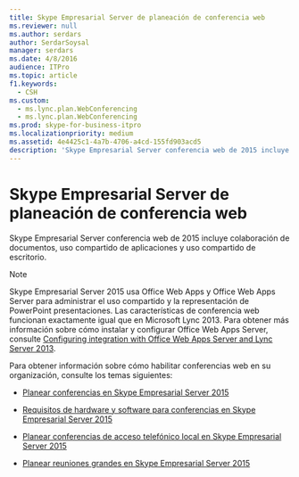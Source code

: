 ```yaml
---
title: Skype Empresarial Server de planeación de conferencia web
ms.reviewer: null
ms.author: serdars
author: SerdarSoysal
manager: serdars
ms.date: 4/8/2016
audience: ITPro
ms.topic: article
f1.keywords:
  - CSH
ms.custom:
  - ms.lync.plan.WebConferencing
  - ms.lync.plan.WebConferencing
ms.prod: skype-for-business-itpro
ms.localizationpriority: medium
ms.assetid: 4e4425c1-4a7b-4706-a4cd-155fd903acd5
description: 'Skype Empresarial Server conferencia web de 2015 incluye colaboración de documentos, uso compartido de aplicaciones y uso compartido de escritorio.'
---
```


# <a name="skype-for-business-server-web-conferencing-planning-tool"></a>Skype Empresarial Server de planeación de conferencia web
 
Skype Empresarial Server conferencia web de 2015 incluye colaboración de documentos, uso compartido de aplicaciones y uso compartido de escritorio.
  
> [!NOTE]
> Skype Empresarial Server 2015 usa Office Web Apps y Office Web Apps Server para administrar el uso compartido y la representación de PowerPoint presentaciones. Las características de conferencia web funcionan exactamente igual que en Microsoft Lync 2013. Para obtener más información sobre cómo instalar y configurar Office Web Apps Server, consulte [Configuring integration with Office Web Apps Server and Lync Server 2013](/previous-versions/office/lync-server-2013/lync-server-2013-enabling-office-web-apps-server-and-lync-server-2013). 
  
Para obtener información sobre cómo habilitar conferencias web en su organización, consulte los temas siguientes: 
  
- [Planear conferencias en Skype Empresarial Server 2015](../../plan-your-deployment/conferencing/conferencing.md)
    
- [Requisitos de hardware y software para conferencias en Skype Empresarial Server 2015](../../plan-your-deployment/conferencing/hardware-and-software-requirements.md)
    
- [Planear conferencias de acceso telefónico local en Skype Empresarial Server 2015](../../plan-your-deployment/conferencing/dial-in-conferencing.md)
    
- [Planear reuniones grandes en Skype Empresarial Server 2015](../../plan-your-deployment/conferencing/large-meetings.md)
